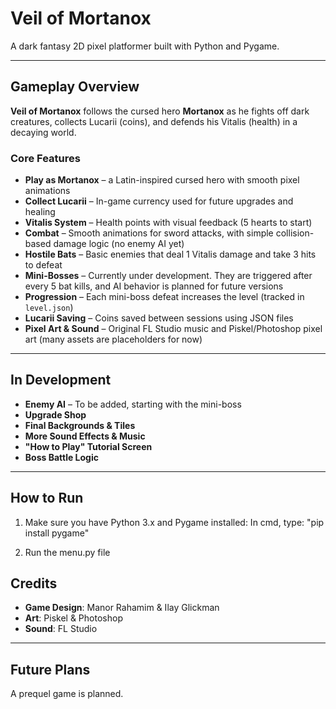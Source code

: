 # Veil of Mortanox

 A dark fantasy 2D pixel platformer built with Python and Pygame.

---

##  Gameplay Overview

**Veil of Mortanox** follows the cursed hero **Mortanox** as he fights off dark creatures, collects Lucarii (coins), and defends his Vitalis (health) in a decaying world.

### Core Features

-  **Play as Mortanox** – a Latin-inspired cursed hero with smooth pixel animations
-  **Collect Lucarii** – In-game currency used for future upgrades and healing
-  **Vitalis System** – Health points with visual feedback (5 hearts to start)
-  **Combat** – Smooth animations for sword attacks, with simple collision-based damage logic (no enemy AI yet)
-  **Hostile Bats** – Basic enemies that deal 1 Vitalis damage and take 3 hits to defeat
-  **Mini-Bosses** – Currently under development. They are triggered after every 5 bat kills, and AI behavior is planned for future versions
-  **Progression** – Each mini-boss defeat increases the level (tracked in `level.json`)
-  **Lucarii Saving** – Coins saved between sessions using JSON files
-  **Pixel Art & Sound** – Original FL Studio music and Piskel/Photoshop pixel art (many assets are placeholders for now)

---

##  In Development

-  **Enemy AI** – To be added, starting with the mini-boss
-  **Upgrade Shop**
-  **Final Backgrounds & Tiles**
-  **More Sound Effects & Music**
-  **"How to Play" Tutorial Screen**
-  **Boss Battle Logic**

---

##  How to Run

1. Make sure you have Python 3.x and Pygame installed:
In cmd, type: "pip install pygame"

2. Run the menu.py file

##  Credits

- **Game Design**: Manor Rahamim & Ilay Glickman
- **Art**: Piskel & Photoshop
- **Sound**: FL Studio

---

##  Future Plans

A prequel game is planned.